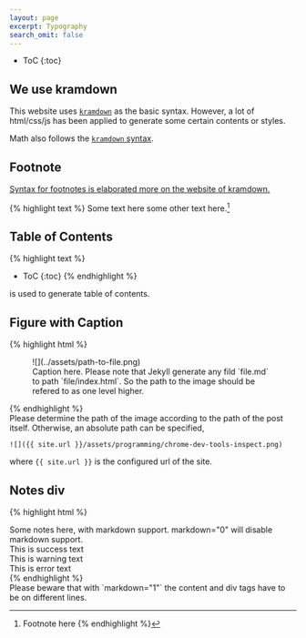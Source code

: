 ```yaml
---
layout: page
excerpt: Typography
search_omit: false
---
```



* ToC
{:toc}

## We use kramdown

This website uses [`kramdown`](http://kramdown.gettalong.org) as the basic syntax. However, a lot of html/css/js has been applied to generate some certain contents or styles.

Math also follows the [`kramdown` syntax](http://kramdown.gettalong.org/syntax.html#math-blocks).

## Footnote

[Syntax for footnotes is elaborated more on the website of kramdown.](http://kramdown.gettalong.org/syntax.html#footnotes)

{% highlight text %}
Some text here some other text here.[^1]

[^1]: Footnote here
{% endhighlight %}


## Table of Contents


{% highlight text %}
* ToC
{:toc}
{% endhighlight %}

is used to generate table of contents.

## Figure with Caption

{% highlight html %}
<figure markdown="1">
![](../assets/path-to-file.png)
<figcaption markdown="1">
Caption here. Please note that Jekyll generate any fild `file.md` to path `file/index.html`. So the path to the image should be refered to as one level higher.
</figcaption>
</figure>
{% endhighlight %}


<div class="notes--info" markdown="1">
Please determine the path of the image according to the path of the post itself. Otherwise, an absolute path can be specified,

```
![]({{ site.url }}/assets/programming/chrome-dev-tools-inspect.png)
```

where `{{ site.url }}` is the configured url of the site.
</div>


## Notes div

{% highlight html %}
<div class="notes--info" markdown="1">
Some notes here, with markdown support. markdown="0" will disable markdown support.
</div>

<div class="notes--success" markdown="1">
This is success text
</div>

<div class="notes--warning" markdown="1">
This is warning text
</div>

<div class="notes--error" markdown="1">
This is error text
</div>
{% endhighlight %}

<div class="notes--info" markdown="1">
Please beware that with `markdown="1"` the content and div tags have to be on different lines.
</div>




